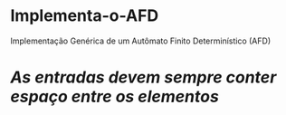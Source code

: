 # Implementa-o-AFD
Implementação Genérica de um Autômato Finito Determinístico (AFD)

# *As entradas devem sempre conter espaço entre os elementos* #
